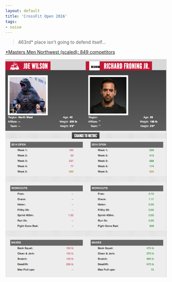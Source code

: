 ```yaml
---
layout: default
title: 'CrossFit Open 2016'
tags:
- noise
---
```


> 463rd* place isn't going to defend itself...

[*Masters Men Northwest (scaled): 849 competitors](http://www.joecrossfit.com/2015/03/31/crossfit-games/)

![I'm gunning for you Rich!](/images/posts/joe-vs-froning.png)
